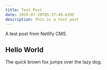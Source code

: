 ```yaml
---
title: Test Post
date: 2020-07-20T05:27:49.639Z
description: This is a test post
---
```

A test post from Netlify CMS.

## Hello World

The quick brown fox jumps over the lazy dog.